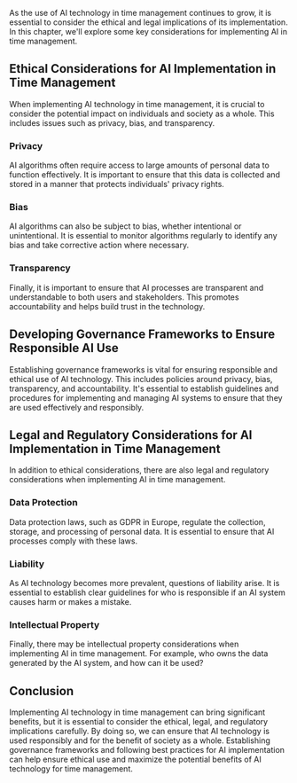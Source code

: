 
As the use of AI technology in time management continues to grow, it is essential to consider the ethical and legal implications of its implementation. In this chapter, we'll explore some key considerations for implementing AI in time management.

Ethical Considerations for AI Implementation in Time Management
---------------------------------------------------------------

When implementing AI technology in time management, it is crucial to consider the potential impact on individuals and society as a whole. This includes issues such as privacy, bias, and transparency.

### Privacy

AI algorithms often require access to large amounts of personal data to function effectively. It is important to ensure that this data is collected and stored in a manner that protects individuals' privacy rights.

### Bias

AI algorithms can also be subject to bias, whether intentional or unintentional. It is essential to monitor algorithms regularly to identify any bias and take corrective action where necessary.

### Transparency

Finally, it is important to ensure that AI processes are transparent and understandable to both users and stakeholders. This promotes accountability and helps build trust in the technology.

Developing Governance Frameworks to Ensure Responsible AI Use
-------------------------------------------------------------

Establishing governance frameworks is vital for ensuring responsible and ethical use of AI technology. This includes policies around privacy, bias, transparency, and accountability. It's essential to establish guidelines and procedures for implementing and managing AI systems to ensure that they are used effectively and responsibly.

Legal and Regulatory Considerations for AI Implementation in Time Management
----------------------------------------------------------------------------

In addition to ethical considerations, there are also legal and regulatory considerations when implementing AI in time management.

### Data Protection

Data protection laws, such as GDPR in Europe, regulate the collection, storage, and processing of personal data. It is essential to ensure that AI processes comply with these laws.

### Liability

As AI technology becomes more prevalent, questions of liability arise. It is essential to establish clear guidelines for who is responsible if an AI system causes harm or makes a mistake.

### Intellectual Property

Finally, there may be intellectual property considerations when implementing AI in time management. For example, who owns the data generated by the AI system, and how can it be used?

Conclusion
----------

Implementing AI technology in time management can bring significant benefits, but it is essential to consider the ethical, legal, and regulatory implications carefully. By doing so, we can ensure that AI technology is used responsibly and for the benefit of society as a whole. Establishing governance frameworks and following best practices for AI implementation can help ensure ethical use and maximize the potential benefits of AI technology for time management.
